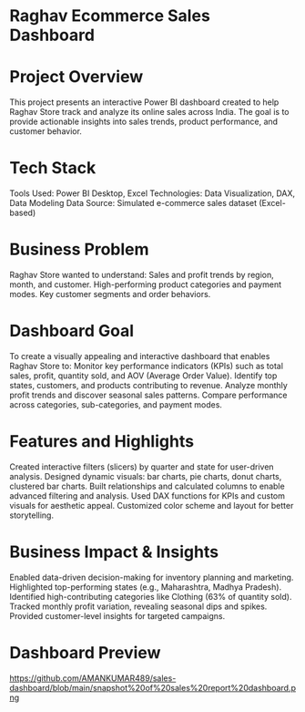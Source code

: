 # Raghav Ecommerce Sales Dashboard

# Project Overview
 This project presents an interactive Power BI dashboard created to help Raghav Store track and analyze its online sales across India. The    goal is to provide actionable insights into sales trends, product performance, and customer behavior.

# Tech Stack
  Tools Used: Power BI Desktop, Excel
  Technologies: Data Visualization, DAX, Data Modeling
  Data Source: Simulated e-commerce sales dataset (Excel-based)

# Business Problem
  Raghav Store wanted to understand:
  Sales and profit trends by region, month, and customer.
  High-performing product categories and payment modes.
  Key customer segments and order behaviors.

# Dashboard Goal
  To create a visually appealing and interactive dashboard that enables Raghav Store to:
  Monitor key performance indicators (KPIs) such as total sales, profit, quantity sold, and AOV (Average Order Value).
  Identify top states, customers, and products contributing to revenue.
  Analyze monthly profit trends and discover seasonal sales patterns.
  Compare performance across categories, sub-categories, and payment modes.

# Features and Highlights
  Created interactive filters (slicers) by quarter and state for user-driven analysis.
  Designed dynamic visuals: bar charts, pie charts, donut charts, clustered bar charts.
  Built relationships and calculated columns to enable advanced filtering and analysis.
  Used DAX functions for KPIs and custom visuals for aesthetic appeal.
  Customized color scheme and layout for better storytelling.

# Business Impact & Insights
  Enabled data-driven decision-making for inventory planning and marketing.
  Highlighted top-performing states (e.g., Maharashtra, Madhya Pradesh).
  Identified high-contributing categories like Clothing (63% of quantity sold).
  Tracked monthly profit variation, revealing seasonal dips and spikes.
  Provided customer-level insights for targeted campaigns.
 
# Dashboard Preview
  https://github.com/AMANKUMAR489/sales-dashboard/blob/main/snapshot%20of%20sales%20report%20dashboard.png
